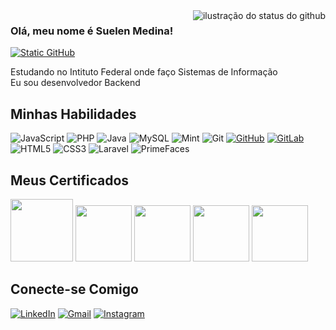 <img align='right' src="https://github-readme-stats.vercel.app/api?username=suelenmedinape&show_icons=true&title_color=783c00&text_color=af552e&icon_color=783c00&bg_color=f8efd4&cache_seconds=2300" alt="ilustração do status do github">

### Olá, meu nome é Suelen Medina!

[![Static GitHub](https://img.shields.io/static/v1?label=Projetos%20dos%20Cursos&message=medinspe&color=f8efd4&style=for-the-badge&logo=GitHub)](https://github.com/medinspe)

<p>Estudando no Intituto Federal onde faço Sistemas de Informação<br/> Eu sou desenvolvedor Backend</p>
  
## Minhas Habilidades

![JavaScript](https://img.shields.io/badge/JavaScript-f8efd4?style=for-the-badge&logo=javascript&logoColor=783c00)
![PHP](https://img.shields.io/badge/PHP-f8efd4?style=for-the-badge&logo=php&logoColor=783c00)
![Java](https://img.shields.io/badge/java-f8efd4.svg?style=for-the-badge&logo=openjdk&logoColor=783c00)
![MySQL](https://img.shields.io/badge/MySQL-f8efd4?style=for-the-badge&logo=mysql&logoColor=783c00)
![Mint](https://img.shields.io/badge/Linux%20Mint-f8efd4?style=for-the-badge&logo=Linux%20Mint&logoColor=783c00)
![Git](https://img.shields.io/badge/GIT-f8efd4?style=for-the-badge&logo=git&logoColor=783c00)
[![GitHub](https://img.shields.io/badge/GitHub-f8efd4?style=for-the-badge&logo=github&logoColor=783c00)](https://github.com/suelenmedinape)
[![GitLab](https://img.shields.io/badge/GitLab-f8efd4?style=for-the-badge&logo=gitlab&logoColor=783c00)](https://gitlab.com/suelenmedinape)
![HTML5](https://img.shields.io/badge/HTML5-f8efd4?style=for-the-badge&logo=html5&logoColor=783c00)
![CSS3](https://img.shields.io/badge/CSS3-f8efd4?style=for-the-badge&logo=css3&logoColor=783c00)
![Laravel](https://img.shields.io/badge/laravel-f8efd4.svg?style=for-the-badge&logo=laravel&logoColor=783c00)
![PrimeFaces](https://img.shields.io/badge/PrimeFaces-f8efd4.svg?style=for-the-badge&logo=primefaces&logoColor=783c00)
<!-- ![C#](https://img.shields.io/badge/c%23-f8efd4.svg?style=for-the-badge&logo=c%2B%2B&logoColor=783c00) -->

## Meus Certificados

[<img src="https://assets.dio.me/7fBn4snFZGzJtNuYIdkJ9ec6bXUGC-XOZZo4eiE89WA/f:webp/h:120/q:80/L3RyYWNrcy9hMDM5YjM0Yy03YWE4LTRhM2QtYjc2NS0wN2M4YzgzN2Y2N2EucG5n" height="100"></a>](https://hermes.dio.me/certificates/JQVMTCW4.pdf)
[<img src="https://assets.dio.me/kzmnpNCSrZh0LAbVHyh8ns7flweLXka1dAbGYKX_kMA/f:webp/h:120/q:80/L3RyYWNrcy8yMGIwNGRkZi00MmE3LTQ5NDUtYjAwNC1lNmNkOGIxYTc5OGYucG5n" height="90"></a>](https://hermes.dio.me/certificates/NU0QL0JX.pdf)
[<img src="https://assets.dio.me/N3ET28fsUKPyJZb6mh6vdqhVziWjbk3xPNlE_velBWs/f:webp/h:120/q:80/L3RyYWNrcy85NzIyOTdkYy00MzU3LTRhZjQtYWJlYS04OWEzODg1M2E5NDkucG5n" height="90"></a>](https://hermes.dio.me/certificates/33A2TFYY.pdf)
[<img src="https://assets.dio.me/xpg727feOCFHSMAL25KWbqwBMk3omWspkWlx3TqMbJU/f:webp/h:120/q:80/L3RyYWNrcy9jZmVjZGRiOC04ODljLTQwM2YtOGVkYi01NzcxYjk3ZTk4MmYucG5n" height="90"></a>](https://hermes.dio.me/certificates/DARL9GXJ.pdf)
[<img src="https://hermes.dio.me/courses/badge/9821ac49-d0b0-46d3-8d69-e0f4f82ea34e.png" height="90"></a>](https://hermes.dio.me/certificates/FCO2N0M9.pdf)
<!-- [<img src="https://hermes.dio.me/courses/badge/51380620-d09b-49cf-8720-dc45eae34486.png" height="90"></a>](https://www.udemy.com/course/csharp-completo-e-profissional/?couponCode=MTST7102224B2) -->

## Conecte-se Comigo
[![LinkedIn](https://img.shields.io/badge/LinkedIn-f8efd4?style=for-the-badge&logo=linkedin&logoColor=783c00)](https://www.linkedin.com/in/suelenmedidnape/) 
[![Gmail](https://img.shields.io/badge/Gmail-f8efd4?style=for-the-badge&logo=gmail&logoColor=783c00)](mailto:suelenmedinap)
[![Instagram](https://img.shields.io/badge/-Instagram-f8efd4?style=for-the-badge&logo=instagram&logoColor=783c00)](https://www.instagram.com/suelenmedinap/)
